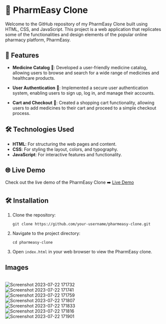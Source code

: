 # 💊 PharmEasy Clone

Welcome to the GitHub repository of my PharmEasy Clone built using HTML, CSS, and JavaScript. This project is a web application that replicates some of the functionalities and design elements of the popular online pharmacy platform, PharmEasy.

## 🚀 Features

- **Medicine Catalog** 💊: Developed a user-friendly medicine catalog, allowing users to browse and search for a wide range of medicines and healthcare products.

- **User Authentication** 🔐: Implemented a secure user authentication system, enabling users to sign up, log in, and manage their accounts.

- **Cart and Checkout** 🛒: Created a shopping cart functionality, allowing users to add medicines to their cart and proceed to a simple checkout process.

## 🛠️ Technologies Used

- **HTML**: For structuring the web pages and content.
- **CSS**: For styling the layout, colors, and typography.
- **JavaScript**: For interactive features and functionality.

## 🌐 Live Demo

Check out the live demo of the PharmEasy Clone ➡️ [Live Demo](https://pharmeasy-clone-rahil1202.netlify.app)

## 🛠️ Installation

1. Clone the repository:
   ```
   git clone https://github.com/your-username/pharmeasy-clone.git
   ```

2. Navigate to the project directory:
   ```
   cd pharmeasy-clone
   ```

3. Open `index.html` in your web browser to view the PharmEasy clone.


## Images 
</br>![Screenshot 2023-07-22 171732](https://github.com/rahil1202/pharmeasy_clone/assets/104057403/4562e835-a0ee-4941-aa33-a0e081618c10)
</br>![Screenshot 2023-07-22 171741](https://github.com/rahil1202/pharmeasy_clone/assets/104057403/3931aef2-d4c3-4662-9a24-81cf074d7b20)
</br>![Screenshot 2023-07-22 171759](https://github.com/rahil1202/pharmeasy_clone/assets/104057403/1d6ba1e1-98de-4949-a4e4-211b7cf72b2e)
</br>![Screenshot 2023-07-22 171807](https://github.com/rahil1202/pharmeasy_clone/assets/104057403/e3073656-1dca-41cd-8748-82063f8f0cc4)
</br>![Screenshot 2023-07-22 171833](https://github.com/rahil1202/pharmeasy_clone/assets/104057403/86394602-5fc9-4030-8566-5025faeabb7e)
</br>![Screenshot 2023-07-22 171816](https://github.com/rahil1202/pharmeasy_clone/assets/104057403/082e45bb-6cc4-4c89-8aa4-97cefd9884b6)
</br>![Screenshot 2023-07-22 171901](https://github.com/rahil1202/pharmeasy_clone/assets/104057403/064721be-3c07-45f8-a03a-0e52f553edf0)






